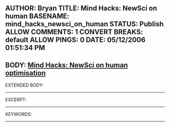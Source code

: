 AUTHOR: Bryan
TITLE: Mind Hacks: NewSci on human
BASENAME: mind_hacks_newsci_on_human
STATUS: Publish
ALLOW COMMENTS: 1
CONVERT BREAKS: __default__
ALLOW PINGS: 0
DATE: 05/12/2006 01:51:34 PM
-----
BODY:
<a title="Mind Hacks: NewSci on human optimisation" href="http://www.mindhacks.com/blog/2006/05/newsci_on_human_opti.html">Mind Hacks: NewSci on human optimisation</a>
-----
EXTENDED BODY:

-----
EXCERPT:

-----
KEYWORDS:

-----


